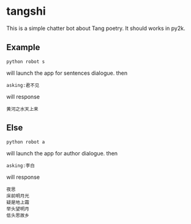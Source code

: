 # tangshi
This is a simple chatter bot about Tang poetry.
It should works in py2k.

## Example
```
python robot s
```
will launch the app for sentences dialogue.
then
```
asking:君不见
```
will response
```
黄河之水天上来
```

## Else
```
python robot a
```
will launch the app for author dialogue.
then
```
asking:李白
```
will response
```
夜思
床前明月光
疑是地上霜
举头望明月
低头思故乡
```